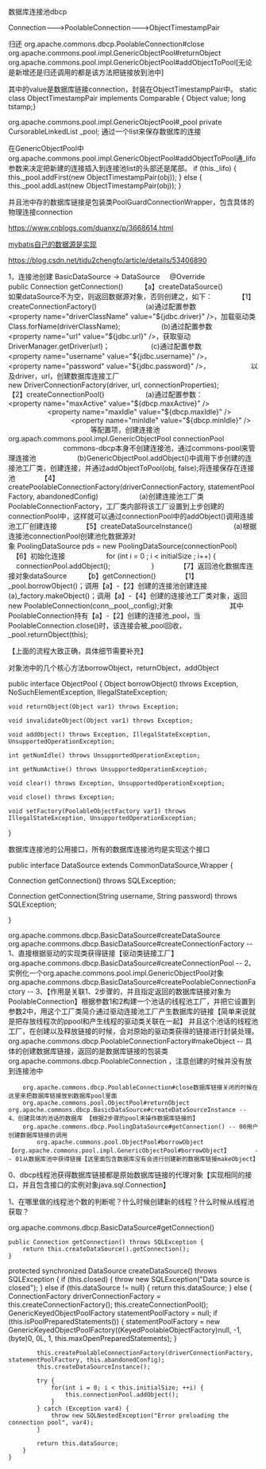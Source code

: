 数据库连接池dbcp

Connection--->PoolableConnection--->ObjectTimestampPair



归还
org.apache.commons.dbcp.PoolableConnection#close
	org.apache.commons.pool.impl.GenericObjectPool#returnObject
		org.apache.commons.pool.impl.GenericObjectPool#addObjectToPool[无论是新增还是归还调用的都是该方法把链接放到池中]




其中的value是数据库链接connection，封装在ObjectTimestampPair中。
static class ObjectTimestampPair implements Comparable {
        Object value;
        long tstamp;}



org.apache.commons.pool.impl.GenericObjectPool#_pool 
private CursorableLinkedList _pool; 通过一个list来保存数据库的连接

在GenericObjectPool中org.apache.commons.pool.impl.GenericObjectPool#addObjectToPool通_lifo参数来决定把新建的连接插入到连接池list的头部还是尾部。
 if (this._lifo) {
    this._pool.addFirst(new ObjectTimestampPair(obj));
} else {
    this._pool.addLast(new ObjectTimestampPair(obj));
}

并且池中存的数据库链接是包装类PoolGuardConnectionWrapper，包含具体的物理连接connection




https://www.cnblogs.com/duanxz/p/3668614.html

[mybatis自己的数据源是实现](https://my.oschina.net/mengyuankan/blog/2664784)

https://blog.csdn.net/tidu2chengfo/article/details/53406890


1，连接池创建
BasicDataSource -> DataSource
    @Override 
    public Connection getConnection()
        【a】createDataSource()
              如果dataSource不为空，则返回数据源对象，否则创建之，如下：
            【1】createConnectionFactory()    
                    (a)通过配置参数<property name="driverClassName" value="${jdbc.driver}" />，加载驱动类Class.forName(driverClassName);
                    (b)通过配置参数<property name="url" value="${jdbc.url}" />，获取驱动DriverManager.getDriver(url)；
                    (c)通过配置参数<property name="username" value="${jdbc.username}" />，<property name="password" value="${jdbc.password}" />，
                    以及driver，url，创建数据库连接工厂new DriverConnectionFactory(driver, url, connectionProperties);
            【2】createConnectionPool()
                    (a)通过配置参数：<property name="maxActive" value="${dbcp.maxActive}" />
                                            <property name="maxIdle" value="${dbcp.maxIdle}" />
                                            <property name="minIdle" value="${dbcp.minIdle}" />
                                            等配置项，创建连接池org.apach.commons.pool.impl.GenericObjectPool connectionPool
                                            commons-dbcp本身不创建连接池，通过commons-pool来管理连接池
                    (b)GenericObjectPool.addObject()中调用下步创建的连接池工厂类，创建连接，并通过addObjectToPool(obj, false);将连接保存在连接池
            【4】createPoolableConnectionFactory(driverConnectionFactory, statementPoolFactory, abandonedConfig)
                    (a)创建连接池工厂类PoolableConnectionFactory，工厂类内部将该工厂设置到上步创建的connectionPool中，这样就可以通过connectionPool中的addObject()调用连接池工厂创建连接
            【5】createDataSourceInstance()
                    (a)根据连接池connectionPool创建池化数据源对象 PoolingDataSource pds = new PoolingDataSource(connectionPool)
            【6】初始化连接
                    for (int i = 0 ; i < initialSize ; i++) {
                        connectionPool.addObject();
                    }
            【7】返回池化数据库连接对象dataSource
        【b】getConnection()
            【1】_pool.borrowObject()；调用【a】-【2】创建的连接池创建连接
                    (a)_factory.makeObject()；调用【a】-【4】创建的连接池工厂类对象，返回new PoolableConnection(conn,_pool,_config);对象
                            其中PoolableConnection持有【a】-【2】创建的连接池_pool，当PoolableConnection.close()时，该连接会被_pool回收，_pool.returnObject(this);

【上面的流程大致正确，具体细节需要补充】




对象池中的几个核心方法borrowObject，returnObject，addObject

public interface ObjectPool {
    Object borrowObject() throws Exception, NoSuchElementException, IllegalStateException;

    void returnObject(Object var1) throws Exception;

    void invalidateObject(Object var1) throws Exception;

    void addObject() throws Exception, IllegalStateException, UnsupportedOperationException;

    int getNumIdle() throws UnsupportedOperationException;

    int getNumActive() throws UnsupportedOperationException;

    void clear() throws Exception, UnsupportedOperationException;

    void close() throws Exception;

    void setFactory(PoolableObjectFactory var1) throws IllegalStateException, UnsupportedOperationException;
}



数据库连接池的公用接口，所有的数据库连接池均是实现这个接口

public interface DataSource  extends CommonDataSource,Wrapper {


  Connection getConnection() throws SQLException;

  Connection getConnection(String username, String password)
    throws SQLException;

}







org.apache.commons.dbcp.BasicDataSource#createDataSource
	org.apache.commons.dbcp.BasicDataSource#createConnectionFactory  -- 1、直接根据驱动的实现类获得链接【驱动类链接工厂】
	org.apache.commons.dbcp.BasicDataSource#createConnectionPool   -- 2、实例化一个org.apache.commons.pool.impl.GenericObjectPool对象
	org.apache.commons.dbcp.BasicDataSource#createPoolableConnectionFactory -- 3、【作用是关联1、2步骤的，并且指定返回的数据库链接对象为PoolableConnection】根据参数1和2构建一个池话的线程池工厂，并把它设置到参数2中，用这个工厂类简介通过驱动连接池工厂产生数据库的链接【简单来说就是把存放线程次的ppool和产生线程的驱动类关联在一起】
	并且这个池话的线程池工厂，在创建以及释放链接的时候，会对原始的驱动类获得的链接进行封装处理。
		org.apache.commons.dbcp.PoolableConnectionFactory#makeObject  -- 具体的创建数据库链接，返回的是数据库链接的包装类org.apache.commons.dbcp.PoolableConnection  ，注意创建的时候并没有放到连接池中

		org.apache.commons.dbcp.PoolableConnection#close数据库链接关闭的时候在这里来把数据库链接放到数据库pool里面
		org.apache.commons.pool.ObjectPool#returnObject
	org.apache.commons.dbcp.BasicDataSource#createDataSourceInstance -- 4、创建具体的池话的数据库 【根据2步骤的pool来操作数据库链接的】
		org.apache.commons.dbcp.PoolingDataSource#getConnection() -- 00用户创建数据库链接的调用
			org.apache.commons.pool.ObjectPool#borrowObject【org.apache.commons.pool.impl.GenericObjectPool#borrowObject】       -- 01从数据库池中获得链接【这里面包含数据库没有会进行创建新的数据库链接makeObject】



0、dbcp线程池获得数据库链接都是原始数据库链接的代理对象【实现相同的接口，并且包含接口的实例对象java.sql.Connection】


1、在哪里做的线程池个数的判断呢？什么时候创建新的线程？什么时候从线程池获取？



org.apache.commons.dbcp.BasicDataSource#getConnection()

    public Connection getConnection() throws SQLException {
        return this.createDataSource().getConnection();
    }



protected synchronized DataSource createDataSource() throws SQLException {
        if (this.closed) {
            throw new SQLException("Data source is closed");
        } else if (this.dataSource != null) {
            return this.dataSource;
        } else {
            ConnectionFactory driverConnectionFactory = this.createConnectionFactory();
            this.createConnectionPool();
            GenericKeyedObjectPoolFactory statementPoolFactory = null;
            if (this.isPoolPreparedStatements()) {
                statementPoolFactory = new GenericKeyedObjectPoolFactory((KeyedPoolableObjectFactory)null, -1, (byte)0, 0L, 1, this.maxOpenPreparedStatements);
            }

            this.createPoolableConnectionFactory(driverConnectionFactory, statementPoolFactory, this.abandonedConfig);
            this.createDataSourceInstance();

            try {
                for(int i = 0; i < this.initialSize; ++i) {
                    this.connectionPool.addObject();
                }
            } catch (Exception var4) {
                throw new SQLNestedException("Error preloading the connection pool", var4);
            }

            return this.dataSource;
        }
    }
